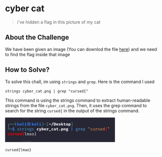 # cyber cat
> i've hidden a flag in this picture of my cat

## About the Challenge
We have been given an image (You can downlod the file [here](cyber_cat.png)) and we need to find the flag inside that image

## How to Solve?
To solve this chall, im using `strings` and `grep`. Here is the command I used

```shell
strings cyber_cat.png | grep "cursed{"
```

This command is using the strings command to extract human-readable strings from the file `cyber_cat.png`. Then, it uses the grep command to search for the string `cursed{` in the output of the strings command.

![flag](images/flag.png)

```
cursed{lmao}
```